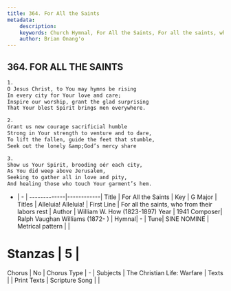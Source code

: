 ```yaml
---
title: 364. For All the Saints
metadata:
    description: 
    keywords: Church Hymnal, For All the Saints, For all the saints, who from their labors rest, Alleluia! Alleluia!
    author: Brian Onang'o
---
```



## 364. FOR ALL THE SAINTS

```txt
1.
O Jesus Christ, to You may hymns be rising
In every city for Your love and care;
Inspire our worship, grant the glad surprising
That Your blest Spirit brings men everywhere.

2.
Grant us new courage sacrificial humble
Strong in Your strength to venture and to dare,
To lift the fallen, guide the feet that stumble,
Seek out the lonely &amp;God’s mercy share

3.
Show us Your Spirit, brooding oér each city,
As You did weep above Jerusalem,
Seeking to gather all in love and pity,
And healing those who touch Your garment’s hem.
```

- |   -  |
-------------|------------|
Title | For All the Saints |
Key | G Major |
Titles | Alleluia! Alleluia! |
First Line | For all the saints, who from their labors rest |
Author | William W. How (1823-1897)
Year | 1941
Composer| Ralph Vaughan Williams (1872- ) |
Hymnal|  - |
Tune| SINE NOMINE |
Metrical pattern | |
# Stanzas | 5 |
Chorus | No |
Chorus Type | - |
Subjects | The Christian Life: Warfare |
Texts |  |
Print Texts | 
Scripture Song |  |
  
